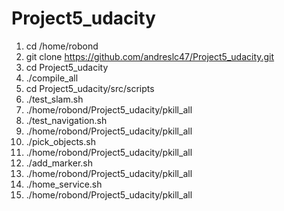 # Project5_udacity

1. cd /home/robond
2. git clone https://github.com/andreslc47/Project5_udacity.git
3. cd Project5_udacity
4. ./compile_all
5. cd Project5_udacity/src/scripts
6. ./test_slam.sh
7. ./home/robond/Project5_udacity/pkill_all
8. ./test_navigation.sh
9. ./home/robond/Project5_udacity/pkill_all
10. ./pick_objects.sh
11. ./home/robond/Project5_udacity/pkill_all
12. ./add_marker.sh
13. ./home/robond/Project5_udacity/pkill_all
14. ./home_service.sh
15. ./home/robond/Project5_udacity/pkill_all
